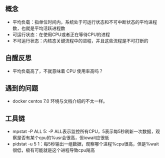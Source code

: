 ## 概念

* 平均负载：指单位时间内，系统处于可运行状态和不可中断状态的平均进程数，也就是平均活跃进程数
* 可运行状态：在使用CPU或者正在等待CPU的进程
* 不可运行状态：内核态关键流程中的进程，并且这些流程是不可打断的



## 自醒反思
* 平均负载高了，不就意味着 CPU 使用率高吗？


## 遇到的问题
* docker centos 7.0 环境与文档介绍的不太一样。


## 工具链
* mpstat -P ALL 5: -P ALL表示监控所有CPU，5表示每5秒刷新一次数据，观察是否有某个cpu的%usr会很高，但iowait应很低
* pidstat -u 5 1：每5秒输出一组数据，观察哪个进程%cpu很高，但是%wait很低，极有可能就是这个进程导致cpu飚高